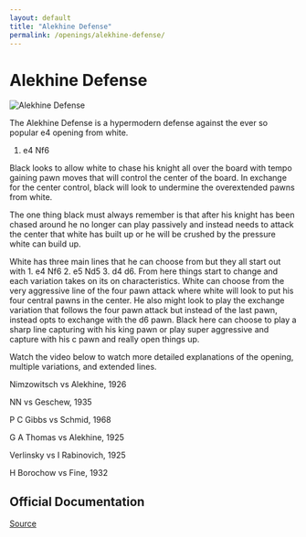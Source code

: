 ```yaml
---
layout: default
title: "Alekhine Defense"
permalink: /openings/alekhine-defense/
---
```

# Alekhine Defense


![Alekhine Defense](\alekhine-defense.jpg)


The Alekhine Defense is a hypermodern defense against the ever so popular e4 opening from white.

1. e4 Nf6

Black looks to allow white to chase his knight all over the board with tempo gaining pawn moves that will control the center of the board. In exchange for the center control, black will look to undermine the overextended pawns from white.

The one thing black must always remember is that after his knight has been chased around he no longer can play passively and instead needs to attack the center that white has built up or he will be crushed by the pressure white can build up.

White has three main lines that he can choose from but they all start out with 1. e4 Nf6 2. e5 Nd5 3. d4 d6. From here things start to change and each variation takes on its on characteristics. White can choose from the very aggressive line of the four pawn attack where white will look to put his four central pawns in the center. He also might look to play the exchange variation that follows the four pawn attack but instead of the last pawn, instead opts to exchange with the d6 pawn. Black here can choose to play a sharp line capturing with his king pawn or play super aggressive and capture with his c pawn and really open things up.

Watch the video below to watch more detailed explanations of the opening, multiple variations, and extended lines.






Nimzowitsch vs Alekhine, 1926

NN vs Geschew, 1935

P C Gibbs vs Schmid, 1968

G A Thomas vs Alekhine, 1925

Verlinsky vs I Rabinovich, 1925

H Borochow vs Fine, 1932


## Official Documentation
[Source](https://www.thechesswebsite.com/alekhine-defense/)

